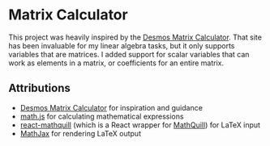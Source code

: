 # Matrix Calculator

This project was heavily inspired by the [Desmos Matrix Calculator](https://www.desmos.com/matrix). That site has been invaluable for my linear algebra tasks, but it only supports variables that are matrices. I added support for scalar variables that can work as elements in a matrix, or coefficients for an entire matrix.

## Attributions

- [Desmos Matrix Calculator](https://www.desmos.com/matrix) for inspiration and guidance
- [math.js](https://mathjs.org/) for calculating mathematical expressions
- [react-mathquill](https://www.npmjs.com/package/react-mathquill/v/0.2.6) (which is a React wrapper for [MathQuill](http://mathquill.com/)) for LaTeX input
- [MathJax](https://www.mathjax.org/) for rendering LaTeX output